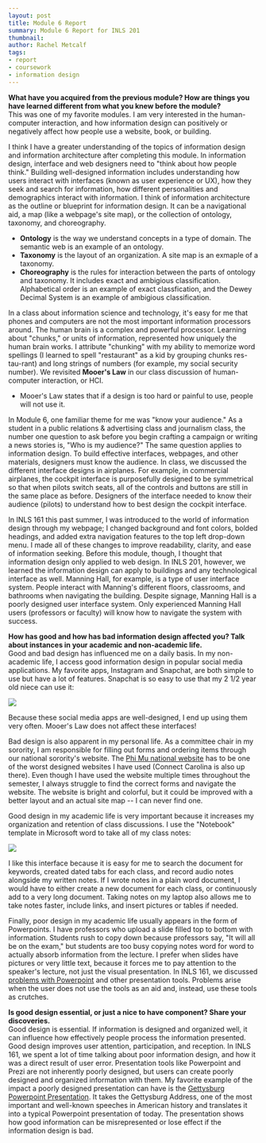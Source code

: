 ```yaml
---
layout: post
title: Module 6 Report
summary: Module 6 Report for INLS 201
thumbnail: 
author:	Rachel Metcalf
tags:
- report
- coursework
- information design
---
```


<b>What have you acquired from the previous module? How are things you have learned different from what you knew before the module?</b><br>
This was one of my favorite modules. I am very interested in the human-computer interaction, and how information design can positively or negatively affect how people use a website, book, or building.<br>

I think I have a greater understanding of the topics of information design and information architecture after completing this module. In information design, interface and web designers need to "think about how people think." Building well-designed information includes understanding how users interact with interfaces (known as user experience or UX), how they seek and search for information, how different personalities and demographics interact with information. I think of information architecture as the outline or blueprint for information design. It can be a navigational aid, a map (like a webpage's site map), or the collection of ontology, taxonomy, and choreography.<br>

* <b>Ontology</b> is the way we understand concepts in a type of domain. The semantic web is an example of an ontology.<br>
* <b>Taxonomy</b> is the layout of an organization. A site map is an exmaple of a taxonomy.<br>
* <b>Choreography</b> is the rules for interaction between the parts of ontology and taxonomy. It includes exact and ambigious classification. Alphabetical order is an example of exact classfication, and the Dewey Decimal System is an example of ambigious classification.<br>

In a class about information science and technology, it's easy for me that phones and computers are not the most important information processors around. The human brain is a complex and powerful processor. Learning about "chunks," or units of information, represented how uniquely the human brain works. I attribute "chunking" with my ability to memorize word spellings (I learned to spell "restaurant" as a kid by grouping chunks res-tau-rant) and long strings of numbers (for example, my social security number). We revisited <b>Mooer's Law</b> in our class discussion of human-computer interaction, or HCI.<br>

* Mooer's Law states that if a design is too hard or painful to use, people will not use it.<br>

In Module 6, one familiar theme for me was "know your audience." As a student in a public relations & advertising class and journalism class, the number one question to ask before you begin crafting a campaign or writing a news stories is, "Who is my audience?" The same question applies to information design. To build effective interfaces, webpages, and other materials, designers must know the audience. In class, we discussed the different interface designs in airplanes. For example, in commercial airplanes, the cockpit interface is purposefully designed to be symmetrical so that when pilots switch seats, all of the controls and buttons are still in the same place as before. Designers of the interface needed to know their audience (pilots) to understand how to best design the cockpit interface.<br>

In INLS 161 this past summer, I was introduced to the world of information design through my webpage; I changed background and font colors, bolded headings, and added extra navigation features to the top left drop-down menu. I made all of these changes to improve readability, clarity, and ease of information seeking. Before this module, though, I thought that information design only applied to web design. In INLS 201, however, we learned the information design can apply to buildings and any technological interface as well. Manning Hall, for example, is a type of user interface system. People interact with Manning's different floors, classrooms, and bathrooms when navigating the building. Despite signage, Manning Hall is a poorly designed user interface system. Only experienced Manning Hall users (professors or faculty) will know how to navigate the system with success.<br>

<b>How has good and how has bad information design affected you? Talk about instances in your academic and non-academic life.</b><br>
Good and bad design has influenced me on a daily basis. In my non-academic life, I access good information design in popular social media applications. My favorite apps, Instagram and Snapchat, are both simple to use but have a lot of features. Snapchat is so easy to use that my 2 1/2 year old niece can use it:<br>

<img src="https://cloud.githubusercontent.com/assets/13002608/11220338/7d5f35ba-8d2d-11e5-88ad-59be7cd69791.PNG"><br>

Because these social media apps are well-designed, I end up using them very often. Mooer's Law does not affect these interfaces!<br>

Bad design is also apparent in my personal life. As a committee chair in my sorority, I am responsible for filling out forms and ordering items through our national sorority's website. The <a href="http://phimu.org/Home">Phi Mu national website</a> has to be one of the worst designed websites I have used (Connect Carolina is also up there). Even though I have used the website multiple times throughout the semester, I always struggle to find the correct forms and navigate the website. The website is bright and colorful, but it could be improved with a better layout and an actual site map -- I can never find one.<br>

Good design in my academic life is very important because it increases my organization and retention of class discussions. I use the "Notebook" template in Microsoft word to take all of my class notes:<br>

<img src="https://cloud.githubusercontent.com/assets/13002608/11220211/c943f1c4-8d2c-11e5-82bc-e6d29ac30b52.png"><br>

I like this interface because it is easy for me to search the document for keywords, created dated tabs for each class, and record audio notes alongside my written notes. If I wrote notes in a plain word document, I would have to either create a new document for each class, or continuously add to a very long document. Taking notes on my laptop also allows me to take notes faster, include links, and insert pictures or tables if needed.<br>

Finally, poor design in my academic life usually appears in the form of Powerpoints. I have professors who upload a slide filled top to bottom with information. Students rush to copy down because professors say, "It will all be on the exam," but students are too busy copying notes word for word to actually absorb information from the lecture. I prefer when slides have pictures or very little text, because it forces me to pay attention to the speaker's lecture, not just the visual presentation. In INLS 161, we discussed <a href="http://inls161.johndmart.in/schedule/death-by-powerpoint/">problems with Powerpoint</a> and other presentation tools. Problems arise when the user does not use the tools as an aid and, instead, use these tools as crutches.<br>

<b>Is good design essential, or just a nice to have component? Share your discoveries.</b><br>
Good design is essential. If information is designed and organized well, it can influence how effectively people process the information presented. Good design improves user attention, participation, and reception. In INLS 161, we spent a lot of time talking about poor information design, and how it was a direct result of user error. Presentation tools like Powerpoint and Prezi are not inherently poorly designed, but users can create poorly designed and organized information with them. My favorite example of the impact a poorly designed presentation can have is the <a href="http://www.norvig.com/Gettysburg/index.htm">Gettysburg Powerpoint Presentation</a>. It takes the Gettysburg Address, one of the most important and well-known speeches in American history and translates it into a typical Powerpoint presentation of today. The presentation shows how good information can be misrepresented or lose effect if the information design is bad.
